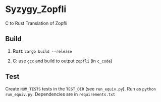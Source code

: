 # Syzygy_Zopfli
C to Rust Translation of Zopfli


## Build

1. Rust: `cargo build --release`

2. C: use `gcc` and build to output `zopfli` (in `c_code`)


## Test

Create `NUM_TESTS` tests in the `TEST_DIR` (see `run_equiv.py`). Run as `python run_equiv.py`. Dependencies are in `requirements.txt`